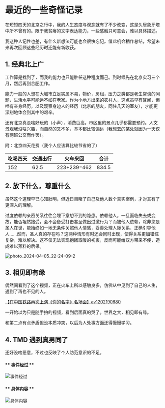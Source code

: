 # 最近的一些奇怪记录

在短短四天的北京之行中，我的人生态度与观念就有了不少改变，这是久居象牙塔中所不曾有的。限于我贫瘠的文字表达能力，一些感触只可意会，难以具体描述。

我这种人记性也差，有什么新想法可能也会很快忘记。借此机会稍作总结，希望未来再次回顾这些经历时还能有新收获。


## 1. 经典北上广

工作算是找到了，而我的能力也只能胜任这种程度而己。到时候先在北京实习三个月，然后再到合肥工作。

能力一般的人想在大城市立足实属不易，物价，房租，压力之类都是老生常谈的问题，生活水平可能远不如在老家。作为小地方出来的农村人，这点虽早有耳闻，但唯有亲身经历，以及观察身边人的经历（北京的朋友，同住几天的室友），才能更深刻地体会到其中的艰辛。

还有北京真没啥好玩的（小声），消费巨高，市区里的景点几乎都需要预约。人文景观我没啥兴趣，而自然的又不多，基本都比较偏远（我想去的某处就因为一天仅有两班公交而作罢）。

附：北京四天花费（我个人应该算比较节省的了）

| 吃喝四天 | 交通出行 | 火车来回    | 合计   |
| -------- | -------- | ----------- | ------ |
| 152      | 62.5     | 223+239=462 | 834.5  |


## 2. 放下什么，尊重什么

虽然这个道理早已心知肚明，但近日目睹了自己及他人数个真实案例，才对其有了更深入的理解。

过度依赖的亲密关系往往会埋下意想不到的隐患。依赖他人，一旦面临失去或变故，能否坦然接受，会不会备受打击甚至做出过激行为？而被他人依赖，除非您是圣人在世，能始终如一地无条件关照他人情感，妥善处理人际关系，正确引导他人……然而，圣人真的存在吗？这两种情形有时还会同时出现，使得关系更加错综复杂，难以解决。这不仅无法实现抱团取暖的初衷，反而可能给双方带来不便，造成难以预料的后果。

​![photo_2024-04-05_22-24-09-2](pic/b1.webp)
​
## 3. 相见即有缘

偶然间看到了这个视频，正在火车上所以感触良多，仿佛从中见到了自己的人生，遇到了再也不见的人。

[【在中国铁路再次上演《你的名字》名场面】av1202190680](https://www.bilibili.com/video/av1202190680/)

一开始以为只是随手拍的视频，看到后面真的哭了。世界之大，相见即有缘。

和第二点有点矛盾但没本质冲突，以后为人处事方面还得慢慢学习。


## 4. TMD 遇到真男同了

还好没啥恶意，不过也反映了个人防范意识的不足。

<!-- tabs:start -->

#### ** 事件经过 **

​![事件经过](pic/b2.webp)​

#### ** 具体内容 **

![具体内容](pic/b3.webp)

<!-- tabs:end -->

